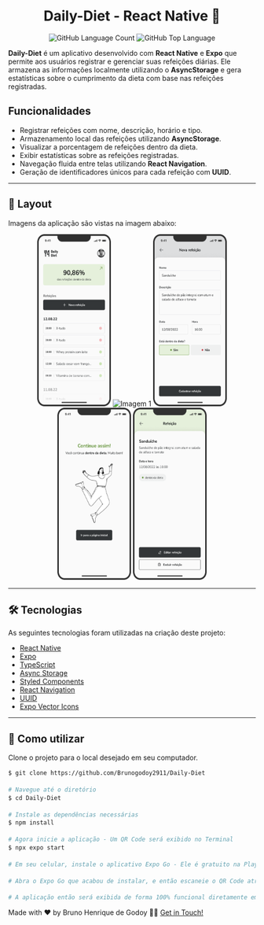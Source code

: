 <p align="center">
  <h1 align="center">Daily-Diet - React Native 🥦</h1>
</p>

<p align="center" margin-top="25px">
  <img alt="GitHub Language Count" src="https://img.shields.io/github/languages/count/Brunogodoy2911/Daily-Diet" />
  <img alt="GitHub Top Language" src="https://img.shields.io/github/languages/top/Brunogodoy2911/Daily-Diet" />
</p>

**Daily-Diet** é um aplicativo desenvolvido com **React Native** e **Expo** que permite aos usuários registrar e gerenciar suas refeições diárias. Ele armazena as informações localmente utilizando o **AsyncStorage** e gera estatísticas sobre o cumprimento da dieta com base nas refeições registradas.

## Funcionalidades

- Registrar refeições com nome, descrição, horário e tipo.
- Armazenamento local das refeições utilizando **AsyncStorage**.
- Visualizar a porcentagem de refeições dentro da dieta.
- Exibir estatísticas sobre as refeições registradas.
- Navegação fluida entre telas utilizando **React Navigation**.
- Geração de identificadores únicos para cada refeição com **UUID**.

___

## 🎨 Layout
Imagens da aplicação são vistas na imagem abaixo:

<p align="center">
  <img src="./assets/Home.png" alt="Imagem 1" width="150" height="350" />
  <img src="./assets/Estatísticas.png" alt="Imagem 1" width="150" height="350" />
  <img src="./assets/Criação.png" alt="Imagem 1" width="150" height="350" />
  <img src="./assets/Feedback.png" alt="Imagem 1" width="150" height="350" />
  <img src="./assets/Refeição.png" alt="Imagem 1" width="150" height="350" />
</p>

___

## 🛠 Tecnologias

As seguintes tecnologias foram utilizadas na criação deste projeto:

- [React Native](https://reactnative.dev/)
- [Expo](https://expo.dev/)
- [TypeScript](https://www.typescriptlang.org/)
- [Async Storage](https://react-native-async-storage.github.io/async-storage/)
- [Styled Components](https://styled-components.com/)
- [React Navigation](https://reactnavigation.org/)
- [UUID](https://www.npmjs.com/package/uuid)
- [Expo Vector Icons](https://docs.expo.dev/guides/icons/)

___

## 🚀 Como utilizar

Clone o projeto para o local desejado em seu computador.

```bash
$ git clone https://github.com/Brunogodoy2911/Daily-Diet

# Navegue até o diretório
$ cd Daily-Diet

# Instale as dependências necessárias
$ npm install

# Agora inicie a aplicação - Um QR Code será exibido no Terminal
$ npx expo start

# Em seu celular, instale o aplicativo Expo Go - Ele é gratuito na Play Store.

# Abra o Expo Go que acabou de instalar, e então escaneie o QR Code através do aplicativo.

# A aplicação então será exibida de forma 100% funcional diretamente em seu celular.
```

Made with ❤️ by Bruno Henrique de Godoy 👋🏽 [Get in Touch!](https://www.linkedin.com/in/bruno-godoy-07806726b/)
